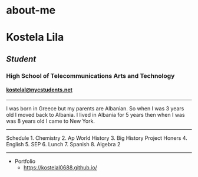 # about-me
# Kostela Lila
## _Student_
### **High School of Telecommunications Arts and Technology**
#### kostelal@nycstudents.net

---

I was born in Greece but my parents are Albanian. So when I was 3 years old I moved back to Albania. I lived in Albania for 5 years then when I was was 8 years old I came to New York.

---

Schedule
    1. Chemistry
    2. Ap World History
    3. Big History Project Honers
    4. English
    5. SEP
    6. Lunch
    7. Spanish
    8. Algebra 2

---

* Portfolio
   * https://kostelal0688.github.io/


